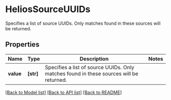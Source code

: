 # HeliosSourceUUIDs

Specifies a list of source UUIDs. Only matches found in these sources will be returned.

## Properties
Name | Type | Description | Notes
------------ | ------------- | ------------- | -------------
**value** | **[str]** | Specifies a list of source UUIDs. Only matches found in these sources will be returned. | 

[[Back to Model list]](../README.md#documentation-for-models) [[Back to API list]](../README.md#documentation-for-api-endpoints) [[Back to README]](../README.md)


